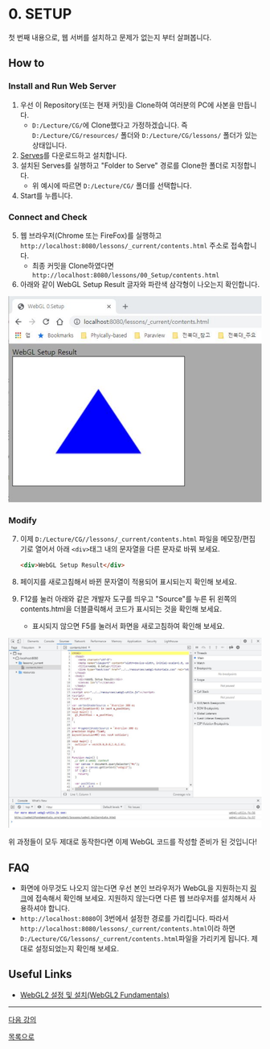 # 0. SETUP

첫 번째 내용으로, 웹 서버를 설치하고 문제가 없는지 부터 살펴봅니다.

## How to

### Install and Run Web Server
1. 우선 이 Repository(또는 현재 커밋)을 Clone하여 여러분의 PC에 사본을 만듭니다.
    * `D:/Lecture/CG/`에 Clone했다고 가정하겠습니다. 즉 `D:/Lecture/CG/resources/` 폴더와 `D:/Lecture/CG/lessons/` 폴더가 있는 상태입니다.
2. [Serves](https://greggman.github.io/servez/)를 다운로드하고 설치합니다.
3. 설치된 Serves를 실행하고 "Folder to Serve" 경로를 Clone한 폴더로 지정합니다.
    * 위 예시에 따르면 `D:/Lecture/CG/` 폴더를 선택합니다.
4. Start를 누릅니다.

### Connect and Check
5. 웹 브라우저(Chrome 또는 FireFox)를 실행하고 `http://localhost:8080/lessons/_current/contents.html` 주소로 접속합니다.
    * 최종 커밋을 Clone하였다면 `http://localhost:8080/lessons/00_Setup/contents.html`
6. 아래와 같이 WebGL Setup Result 글자와 파란색 삼각형이 나오는지 확인합니다.

![](../imgs/0_setup_result.JPG)

### Modify
7. 이제 `D:/Lecture/CG//lessons/_current/contents.html` 파일을 메모장/편집기로 열어서 아래 `<div>`태그 내의 문자열을 다른 문자로 바꿔 보세요.

    ```html
    <div>WebGL Setup Result</div>
    ```

8. 페이지를 새로고침해서 바뀐 문자열이 적용되어 표시되는지 확인해 보세요.

9. F12를 눌러 아래와 같은 개발자 도구를 띄우고 "Source"를 누른 뒤 왼쪽의 contents.html을 더블클릭해서 코드가 표시되는 것을 확인해 보세요.
    * 표시되지 않으면 F5를 눌러서 화면을 새로고침하여 확인해 보세요.

![](../imgs/0_setup_devtool.JPG)

위 과정들이 모두 제대로 동작한다면 이제 WebGL 코드를 작성할 준비가 된 것입니다!

## FAQ

- 화면에 아무것도 나오지 않는다면 우선 본인 브라우저가 WebGL을 지원하는지 [링크](https://get.webgl.org/webgl2/)에 접속해서 확인해 보세요. 지원하지 않는다면 다른 웹 브라우저를 설치해서 사용하셔야 합니다.
- `http://localhost:8080`이 3번에서 설정한 경로를 가리킵니다. 따라서 `http://localhost:8080/lessons/_current/contents.html`이라 하면 `D:/Lecture/CG/lessons/_current/contents.html`파일을 가리키게 됩니다. 제대로 설정되었는지 확인해 보세요.

## Useful Links

- [WebGL2 설정 및 설치(WebGL2 Fundamentals)](https://webgl2fundamentals.org/webgl/lessons/ko/webgl-setup-and-installation.html)

---

[다음 강의](../01_vertex_buffer/)

[목록으로](../)



